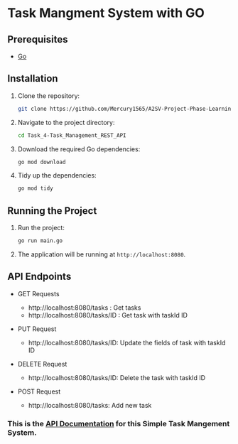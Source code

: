 # Task Mangment System with GO

## Prerequisites

- [Go](https://golang.org/doc/install)

## Installation

1. Clone the repository:

   ```bash
   git clone https://github.com/Mercury1565/A2SV-Project-Phase-Learning-Tasks
   ```

2. Navigate to the project directory:

   ```bash
   cd Task_4-Task_Management_REST_API
   ```

3. Download the required Go dependencies:

   ```bash
   go mod download
   ```

4. Tidy up the dependencies:
   ```bash
   go mod tidy
   ```

## Running the Project

1. Run the project:

   ```bash
   go run main.go
   ```

2. The application will be running at `http://localhost:8080`.

## API Endpoints

- GET Requests

  - http://localhost:8080/tasks : Get tasks
  - http://localhost:8080/tasks/ID : Get task with taskId ID

- PUT Request

  - http://localhost:8080/tasks/ID: Update the fields of task with taskId ID

- DELETE Request

  - http://localhost:8080/tasks/ID: Delete the task with taskId ID

- POST Request
  - http://localhost:8080/tasks: Add new task

### This is the [API Documentation](https://documenter.getpostman.com/view/37363410/2sA3rzJCHr) for this Simple Task Mangement System.
